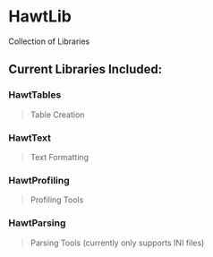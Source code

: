 # HawtLib
Collection of Libraries
 
## Current Libraries Included:
  ### HawtTables
  > Table Creation
  ### HawtText
  > Text Formatting
  ### HawtProfiling
  > Profiling Tools
  ### HawtParsing
  > Parsing Tools (currently only supports INI files)
